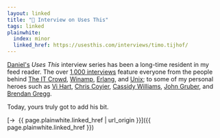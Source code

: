 ```yaml
---
layout: linked
title: "📎 Interview on Uses This"
tags: linked
plainwhite:
  index: minor
  linked_href: https://usesthis.com/interviews/timo.tijhof/
---
```


[Daniel's](https://social.waferbaby.com/@d) _Uses This_ interview series has been a long-time resident in my feed reader. The over [1,000 interviews](https://usesthis.com/categories/) feature everyone from the people behind [The IT Crowd](https://usesthis.com/interviews/graham.linehan/), [Winamp](https://usesthis.com/interviews/justin.frankel/), [Erlang](https://usesthis.com/interviews/joe.armstrong/), and [Unix](https://en.wikipedia.org/wiki/Brian_Kernighan); to some of my personal heroes such as [Vi Hart](https://usesthis.com/interviews/vi.hart/), [Chris Coyier](https://usesthis.com/interviews/chris.coyier/), [Cassidy Williams](https://usesthis.com/interviews/cassidy.williams/), [John Gruber](https://usesthis.com/interviews/john.gruber/), and [Brendan Gregg](https://usesthis.com/interviews/brendan.gregg/).

Today, yours truly got to add his bit.

[→  {{ page.plainwhite.linked_href | url_origin }}]({{ page.plainwhite.linked_href }})
